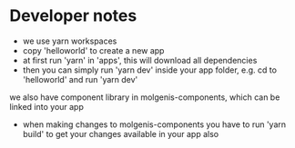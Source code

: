 # Developer notes

* we use yarn workspaces
* copy 'helloworld' to create a new app
* at first run 'yarn' in 'apps', this will download all dependencies
* then you can simply run 'yarn dev' inside your app folder, e.g. cd to 'helloworld' and run 'yarn dev'

we also have component library in molgenis-components, which can be linked into your app
* when making changes to molgenis-components you have to run 'yarn build' to get your changes available in your app also

